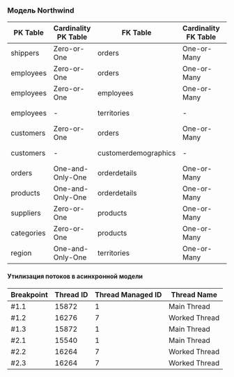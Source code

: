 ### Модель Northwind

| PK Table      | Cardinality PK Table | FK Table             | Cardinality FK Table | Relationship |
| ------------- | -------------------- | -------------------- | -------------------- | ------------ |
| shippers      | Zero-or-One          | orders               |  One-or-Many         | One-to-Many  |
| employees     | Zero-or-One          | orders               |  One-or-Many         | One-to-Many  |
| employees     | Zero-or-One          | employees            |  One-or-Many         | One-to-Many  |
| employees     | -                    | territories          | -                    | Many-to-Many |
| customers     | Zero-or-One          | orders               |  One-or-Many         | One-to-Many  |
| customers     | -                    | customerdemographics | -                    | Many-to-Many |
| orders        | One-and-Only-One     | orderdetails         |  One-or-Many         | One-to-Many  |
| products      | One-and-Only-One     | orderdetails         |  One-or-Many         | One-to-Many  |
| suppliers     | Zero-or-One          | products             |  One-or-Many         | One-to-Many  |
| categories    | Zero-or-One          | products             |  One-or-Many         | One-to-Many  |
| region        | One-and-Only-One     | territories          |  One-or-Many         | One-to-Many  |

#### Утилизация потоков в асинхронной модели

| Breakpoint | Thread ID   | Thread Managed ID | Thread Name   |
| ---------- | ----------- | ----------------- | ------------- |
| #1.1       | 15872       | 1	               | Main Thread   |
| #1.2       | 16276       | 7                 | Worked Thread |
| #1.3       | 15872       | 1	               | Main Thread   |
| #2.1       | 15540       | 1	               | Main Thread   |
| #2.2       | 16264       | 7                 | Worked Thread |
| #2.3       | 16264       | 7                 | Worked Thread |

